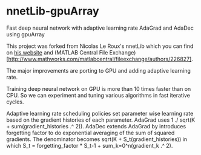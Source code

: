 nnetLib-gpuArray
================

Fast deep neural network with adaptive learning rate AdaGrad and AdaDec using gpuArray

This project was forked from Nicolas Le Roux's nnetLib which you can find on [his website](http://nicolas.le-roux.name/code.html)
 and (MATLAB Central File Exchange)[http://www.mathworks.com/matlabcentral/fileexchange/authors/226827].
 
 The major improvements are porting to GPU and adding adaptive learning rate.
 
 Training deep neural network on GPU is more than 10 times faster than on CPU. So we can experiment and tuning various algorithms
 in fast iterative cycles.
 
 Adaptive learning rate scheduling policies set parameter wise learning rate based on the gradient histories of each parameter.
 AdaGrad uses 1 ./ sqrt(K + sum(gradient_histories .^ 2)). AdaDec extends AdaGrad by introduces forgetting factor to do exponential averaging
 of the sum of squared gradients. The denominator becomes sqrt(K + S_t(gradient_histories)) in which 
 S_t = forgetting_factor * S_t-1 + sum_k=0^n(gradient_k .^ 2).
